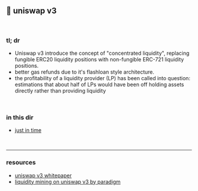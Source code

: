 ## 🍣 uniswap v3

<br>

### tl; dr

* Uniswap v3 introduce the concept of "concentrated liquidity", replacing fungible ERC20 liquidity positions with non-fungible ERC-721 liquidity positions.
* better gas refunds due to it's flashloan style architecture.
* the profitability of a liquidity provider (LP) has been called into question: estimations that about half of LPs would have been off holding assets directly rather than providing liquidity


<br>

### in this dir


* [just in time](just-in-time.md)

<br>

---

### resources

* [uniswap v3 whitepaper](https://uniswap.org/whitepaper-v3.pdf)
* [liquidity mining on uniswap v3 by paradigm](https://www.paradigm.xyz/2021/05/liquidity-mining-on-uniswap-v3)
